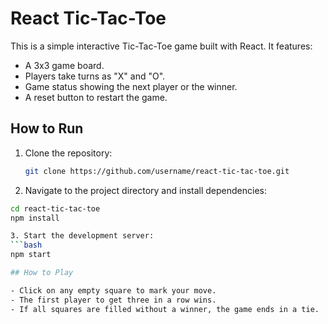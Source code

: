 # React Tic-Tac-Toe

This is a simple interactive Tic-Tac-Toe game built with React. It features:

- A 3x3 game board.
- Players take turns as "X" and "O".
- Game status showing the next player or the winner.
- A reset button to restart the game.

## How to Run

1. Clone the repository:
   ```bash
   git clone https://github.com/username/react-tic-tac-toe.git
   
2. Navigate to the project directory and install dependencies:
  ```bash
  cd react-tic-tac-toe
  npm install

3. Start the development server:
  ```bash
  npm start

## How to Play

- Click on any empty square to mark your move.
- The first player to get three in a row wins.
- If all squares are filled without a winner, the game ends in a tie.
